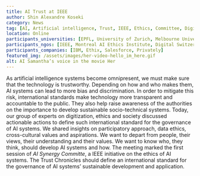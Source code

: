 ```yaml
---
title: AI Trust at IEEE
author: Shin Alexandre Koseki
category: News
tag: [AI, Artificial intelligence, Trust, IEEE, Ethics, Committee, Digital Humanities, Data Studies, Data Science, Participatory Design, Policy-Making, Standards, Digitization, Cross-cultural values, Innovation]
location: Online
participants_universities: [EPFL, University of Zurich, Melbourne University, New York University, Georgia Institute of Technology, University of Arizona, University of Waikato, Tsinghua University]
participants_ngos: [IEEE, Montreal AI Ethics Institute, Digital Switzerland, Swiss Digital Initiative]
participants_companies: [IBM, Ethix, Salesforce, Privately]
featured_img: /assets/images/her-video-hello_im_here.gif
alt: AI Samantha’s voice in the movie Her
---
```

As artificial intelligence systems become omnipresent, we must make sure that the technology is trustworthy. Depending on how and who makes them, AI systems can lead to more bias and discrimination. In order to mitigate this risk, international standards make technology more transparent and accountable to the public. They also help raise awareness of the authorities on the importance to develop sustainable socio-technical systems. Today, our group of experts on digitization, ethics and society discussed actionable actions to define such international standard for the governance of AI systems. We shared insights on participatory approach, data ethics, cross-cultural values and aspirations. We want to depart from people, their views, their understanding and their values. We want to know who, they think, should develop AI systems and how. The meeting marked the first session of *AI Synergy Committe*, a IEEE initiative on the ethics of AI systems. The Trust Chronicles should define an international standard for the governance of AI systems’ sustainable development and application.